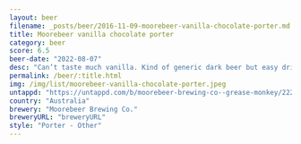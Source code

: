 ```yaml
---
layout: beer
filename: _posts/beer/2016-11-09-moorebeer-vanilla-chocolate-porter.md
title: Moorebeer vanilla chocolate porter
category: beer
score: 6.5
beer-date: "2022-08-07"
desc: "Can’t taste much vanilla. Kind of generic dark beer but easy drinking"
permalink: /beer/:title.html
img: /img/list/moorebeer-vanilla-chocolate-porter.jpeg
untappd: "https://untappd.com/b/moorebeer-brewing-co--grease-monkey/2228856"
country: "Australia"
brewery: "Moorebeer Brewing Co."
breweryURL: "breweryURL"
style: "Porter - Other"
---
```

